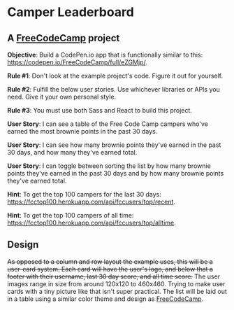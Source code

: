 # Camper Leaderboard
## A [FreeCodeCamp](https://www.freecodecamp.com) project

**Objective**: Build a CodePen.io app that is functionally similar to this: https://codepen.io/FreeCodeCamp/full/eZGMjp/.

**Rule #1**: Don't look at the example project's code. Figure it out for yourself.

**Rule #2**: Fulfill the below user stories. Use whichever libraries or APIs you need. Give it your own personal style.

**Rule #3**: You must use both Sass and React to build this project.  

**User Story**: I can see a table of the Free Code Camp campers who've earned the most brownie points in the past 30 days.

**User Story**: I can see how many brownie points they've earned in the past 30 days, and how many they've earned total.

**User Story**: I can toggle between sorting the list by how many brownie points they've earned in the past 30 days and by how many brownie points they've earned total.

**Hint**: To get the top 100 campers for the last 30 days: https://fcctop100.herokuapp.com/api/fccusers/top/recent.

**Hint**: To get the top 100 campers of all time: https://fcctop100.herokuapp.com/api/fccusers/top/alltime.

## Design 

~~As opposed to a column and row layout the example uses, this will be a user-card system.  Each card will have the user's logo, and below that a footer with their username, last 30 day score, and all time score.~~ The user images range in size from around 120x120 to 460x460.  Trying to make user cards with a tiny picture like that isn't super practical.  The list will be laid out in a table using a similar color theme and design as [FreeCodeCamp](https://www.freecodecamp.com).